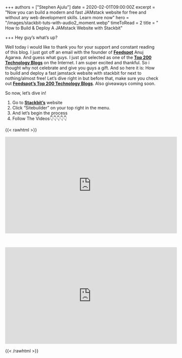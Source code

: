 +++
authors = ["Stephen Ajulu"]
date = 2020-02-01T09:00:00Z
excerpt = "Now you can build a modern and fast JAMstack website for free and without any web development skills. Learn more now"
hero = "/images/stackbit-tuts-with-audio2_moment.webp"
timeToRead = 2
title = " How to Build & Deploy A JAMstack Website with Stackbit"

+++
Hey guy’s what’s up?

Well today i would like to thank you for your support and constant reading of this blog. I just got off an email with the founder of [**Feedspot**](https://www.feedspot.com/?ref=blog) Anuj Agarwa. And guess what guys. I just got selected as one of the [**Top 200 Technology Blogs**](https://blog.feedspot.com/technology_blogs/) on the Internet. I am super excited and thankful. So i thought why not celebrate and give you guys a gift. And so here it is: How to build and deploy a fast jamstack website with stackbit for next to nothing/almost free! Let’s dive right in but before that, make sure you check out [**Feedspot’s Top 200 Technology Blogs**](https://blog.feedspot.com/technology_blogs/). Also giveaways coming soon.

So now, let’s dive in!

1. Go to [**Stackbit’s**](https://stackbit.com) website
2. Click “Sitebuilder” on your top right in the menu.
3. And let’s begin the process
4. Follow The Videos👇👇👇👇👇

{{< rawhtml >}}


<p>
<iframe width="560" height="315" src="https://www.youtube.com/embed/nSSksvqP3Rk" frameborder="0" allow="accelerometer; autoplay; encrypted-media; gyroscope; picture-in-picture" allowfullscreen></iframe>
</p>

<br>

<p>

<iframe width="560" height="315" src="https://www.youtube.com/embed/HQlRmpT6D-8" frameborder="0" allow="accelerometer; autoplay; encrypted-media; gyroscope; picture-in-picture" allowfullscreen></iframe>

 </p>

 {{< /rawhtml >}}